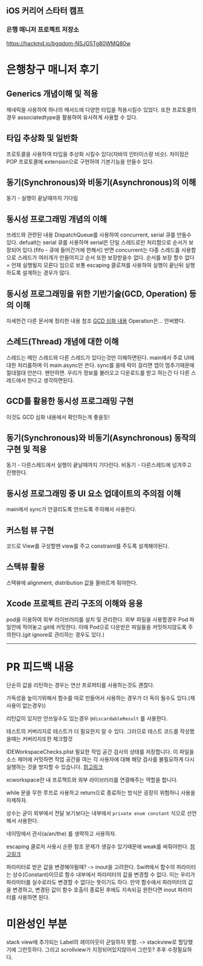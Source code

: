 ## iOS 커리어 스타터 캠프

### 은행 매니저 프로젝트 저장소

https://hackmd.io/bgqdom-NSJG5Tg80WMQ80w

# 은행창구 매니저 후기

## Generics 개념이해 및 적용
 제네릭을 사용하여 하나의 메서드에 다양한 타입을 적용시킬수 있었다.
 또한 프로토콜의 경우 associatedtype을 활용하여 유사하게 사용할 수 있다.
 
 
## 타입 추상화 및 일반화
프로토콜을 사용하여 타입을 추상화 시킬수 있다(자바의 인터이스랑 비슷). 차이점은 POP 프로토콜에 extension으로 구현하여 기본기능을 만들수 있다.
 
 
## 동기(Synchronous)와 비동기(Asynchronous)의 이해
동기 - 실행이 끝날때까지 기다림
 
 
##  동시성 프로그래밍 개념의 이해
 
  쓰레드와 관련된 내용 DispatchQueue를 사용하여 concurrent, serial 큐를 만들수 있다. defualt는 serial 큐를 사용하며 serial은 단일 스레드로만 처리함으로 순서가 보장되어 있다.(fifo - 큐에 들어간거에 한해서) 반면 concurrent는 다중 스레드를 사용함으로 스레드가 여러개가 만들어지고 순서 또한 보장받을수 없다. 순서를 보장 할수 없다 = 언재 실행될지 모른다 임으로 보통 escaping 클로져를 사용하여 실행이 끝난뒤 실행하도록 설계하는 경우가 많다.
 
 
## 동시성 프로그래밍을 위한 기반기술(GCD, Operation) 등의 이해
자세한건 다른 문서에 정리한 내용 참조
[GCD 심화 내용](https://hackmd.io/BdaOlvbvQ56c-Q1Q7BrDNw)
Operation은... 안써봤다.


## 스레드(Thread) 개념에 대한 이해
 
 스레드는 메인 스레드와 다른 스레드가 있다는것만 이해하면된다. main에서 주로 UI에 대한 처리를하며 이 main.async만 쓴다. sync를 쓸때 락이 걸리면 앱이 멈추기때문에 절대절대 안쓴다. 왠만하면. 우리가 정보를 불러오고 다운로드를 받고 하는건 다 다른 스레드에서 한다고 생각하면된다.
 
 
## GCD를 활용한 동시성 프로그래밍 구현
이것도 GCD 심화 내용에서 확인하는게 좋을듯! 


## 동기(Synchronous)와 비동기(Asynchronous) 동작의 구현 및 적용

동기 - 다른스레드에서 실행이 끝날때까지 기다린다.
비동기 - 다른스레드에 넘겨주고 진행한다.


## 동시성 프로그래밍 중 UI 요소 업데이트의 주의점 이해

main에서 sync가 안걸리도록 안쓰도록 주의해서 사용한다. 

## 커스텀 뷰 구현

코드로 View를 구성할땐 view를 주고 constraint를 주도록 설계해야된다.

## 스택뷰 활용

스택뷰에 alignment, distribution 값을 올바르게 줘야한다.

## Xcode 프로젝트 관리 구조의 이해와 응용

pod을 이용하여 외부 라이브러리를 설치 및 관리한다. 외부 파일을 사용할경우 Pod 파일안에 적어놓고 git에 커밋한다. 이때 Pod으로 다운받은 파일들을 커밋하지않도록 주의한다.(git ignore로 관리하는 경우도 있다.)

---

# PR 피드백 내용

단순히 값을 리턴하는 경우는 연산 프로퍼티를 사용하는것도 괜찮다.

가독성을 높이기위해서 함수를 따로 만들어서 사용하는 경우가 더 독이 될수도 있다.(재사용이 없는경우))

리턴값이 있지만 안쓰일수도 있는경우 `@discardableResult` 를 사용한다.

테스트의 커버리지로 테스트가 더 필요한지 알 수 있다. 그러므로 테스트 코드를 작성했을때는 커버리지또한 체크할것

IDEWorkspaceChecks.plist
필요한 작업 공간 검사의 상태를 저장합니다. 이 파일을 소스 제어에 커밋하면 작업 공간을 여는 각 사용자에 대해 해당 검사를 불필요하게 다시 실행하는 것을 방지할 수 있습니다.
[참고링크](https://developer.apple.com/library/archive/releasenotes/DeveloperTools/RN-Xcode/Chapters/Introduction.html#//apple_ref/doc/uid/TP40001051-CH1-DontLinkElementID_7)

xcworkspace란 내 프로젝트와 외부 라이브러리를 연결해주는 역할을 합니다.

while 문을 무한 루프로 사용하고 return으로 종료하는 방식은 굉장히 위험하니 사용을 자제하자.

상수는 굳이 외부에서 전달 보기보다는 내부에서 `private enum constant` 식으로 선언해서 사용한다.

네이밍에서 관사(a/an/the) 를 생략하고 사용하자.

escaping 클로저 사용시 순환 참조 문제가 생길수 있기때문에 weak를 써줘야한다. [참고링크](https://eastjohntech.blogspot.com/2019/12/closure-self.html)

파라미터로 받은 값을 변경해야될때? -> inout을 고려한다.
Swift에서 함수의 파라미터는 상수(Constant)이므로 함수 내부에서 파라미터의 값을 변경할 수 없다. 이는 우리가 파라미터를 실수로라도 변경할 수 없다는 뜻이기도 하다. 만약 함수에서 파라미터의 값을 변경하고, 변경된 값이 함수 호출이 종료된 후에도 지속되길 원한다면 inout 파라미터를 사용하면 된다.

# 미완성인 부분

stack view에 추가되는 Label의 레이아웃이 균일하지 못함. -> stackview로 할당했기에 그런듯하다. 그리고 scrollview가 지정되어있지않아서 그런듯? 추후 수정필요하다.


